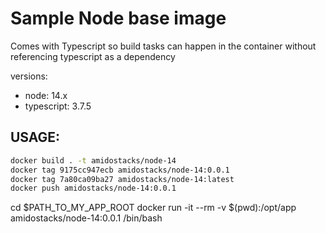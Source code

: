 # Sample Node base image

Comes with Typescript so build tasks can happen in the container without referencing typescript as a dependency

versions:
  - node: 14.x
  - typescript: 3.7.5


USAGE:
---


```bash
docker build . -t amidostacks/node-14
docker tag 9175cc947ecb amidostacks/node-14:0.0.1
docker tag 7a80ca09ba27 amidostacks/node-14:latest
docker push amidostacks/node-14:0.0.1
```

cd $PATH_TO_MY_APP_ROOT
docker run -it --rm -v $(pwd):/opt/app amidostacks/node-14:0.0.1 /bin/bash
